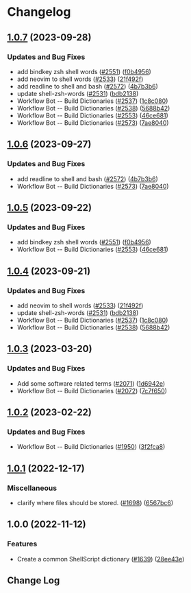 # Changelog

## [1.0.7](https://github.com/kevintraver/cspell-dicts/compare/@cspell/dict-shell-v1.0.6...@cspell/dict-shell@1.0.7) (2023-09-28)


### Updates and Bug Fixes

* add bindkey zsh shell words ([#2551](https://github.com/kevintraver/cspell-dicts/issues/2551)) ([f0b4956](https://github.com/kevintraver/cspell-dicts/commit/f0b4956ac1ae7b8c0556b951565107cb99dce9fc))
* add neovim to shell words ([#2533](https://github.com/kevintraver/cspell-dicts/issues/2533)) ([21f492f](https://github.com/kevintraver/cspell-dicts/commit/21f492ff041fc0c4e1c1d2f84d1a7e9be6409400))
* add readline to shell and bash ([#2572](https://github.com/kevintraver/cspell-dicts/issues/2572)) ([4b7b3b6](https://github.com/kevintraver/cspell-dicts/commit/4b7b3b6930a392fd22192ddf5884538410ca20fb))
* update shell-zsh-words ([#2531](https://github.com/kevintraver/cspell-dicts/issues/2531)) ([bdb2138](https://github.com/kevintraver/cspell-dicts/commit/bdb21389ad8b7ae56d3f70fc6296b8958400628c))
* Workflow Bot -- Build Dictionaries ([#2537](https://github.com/kevintraver/cspell-dicts/issues/2537)) ([1c8c080](https://github.com/kevintraver/cspell-dicts/commit/1c8c0806bb50d3af5918f9526dbeaaaff5632fee))
* Workflow Bot -- Build Dictionaries ([#2538](https://github.com/kevintraver/cspell-dicts/issues/2538)) ([5688b42](https://github.com/kevintraver/cspell-dicts/commit/5688b42dcc451aba7ff257ab5180c15f4e37abe2))
* Workflow Bot -- Build Dictionaries ([#2553](https://github.com/kevintraver/cspell-dicts/issues/2553)) ([46ce681](https://github.com/kevintraver/cspell-dicts/commit/46ce6812d8770d6017b72c48faf4f91ca2092896))
* Workflow Bot -- Build Dictionaries ([#2573](https://github.com/kevintraver/cspell-dicts/issues/2573)) ([7ae8040](https://github.com/kevintraver/cspell-dicts/commit/7ae8040a41ace6e7b011652eda0d96d89a490f52))

## [1.0.6](https://github.com/streetsidesoftware/cspell-dicts/compare/@cspell/dict-shell@1.0.5...@cspell/dict-shell@1.0.6) (2023-09-27)


### Updates and Bug Fixes

* add readline to shell and bash ([#2572](https://github.com/streetsidesoftware/cspell-dicts/issues/2572)) ([4b7b3b6](https://github.com/streetsidesoftware/cspell-dicts/commit/4b7b3b6930a392fd22192ddf5884538410ca20fb))
* Workflow Bot -- Build Dictionaries ([#2573](https://github.com/streetsidesoftware/cspell-dicts/issues/2573)) ([7ae8040](https://github.com/streetsidesoftware/cspell-dicts/commit/7ae8040a41ace6e7b011652eda0d96d89a490f52))

## [1.0.5](https://github.com/streetsidesoftware/cspell-dicts/compare/@cspell/dict-shell@1.0.4...@cspell/dict-shell@1.0.5) (2023-09-22)


### Updates and Bug Fixes

* add bindkey zsh shell words ([#2551](https://github.com/streetsidesoftware/cspell-dicts/issues/2551)) ([f0b4956](https://github.com/streetsidesoftware/cspell-dicts/commit/f0b4956ac1ae7b8c0556b951565107cb99dce9fc))
* Workflow Bot -- Build Dictionaries ([#2553](https://github.com/streetsidesoftware/cspell-dicts/issues/2553)) ([46ce681](https://github.com/streetsidesoftware/cspell-dicts/commit/46ce6812d8770d6017b72c48faf4f91ca2092896))

## [1.0.4](https://github.com/streetsidesoftware/cspell-dicts/compare/@cspell/dict-shell@1.0.3...@cspell/dict-shell@1.0.4) (2023-09-21)


### Updates and Bug Fixes

* add neovim to shell words ([#2533](https://github.com/streetsidesoftware/cspell-dicts/issues/2533)) ([21f492f](https://github.com/streetsidesoftware/cspell-dicts/commit/21f492ff041fc0c4e1c1d2f84d1a7e9be6409400))
* update shell-zsh-words ([#2531](https://github.com/streetsidesoftware/cspell-dicts/issues/2531)) ([bdb2138](https://github.com/streetsidesoftware/cspell-dicts/commit/bdb21389ad8b7ae56d3f70fc6296b8958400628c))
* Workflow Bot -- Build Dictionaries ([#2537](https://github.com/streetsidesoftware/cspell-dicts/issues/2537)) ([1c8c080](https://github.com/streetsidesoftware/cspell-dicts/commit/1c8c0806bb50d3af5918f9526dbeaaaff5632fee))
* Workflow Bot -- Build Dictionaries ([#2538](https://github.com/streetsidesoftware/cspell-dicts/issues/2538)) ([5688b42](https://github.com/streetsidesoftware/cspell-dicts/commit/5688b42dcc451aba7ff257ab5180c15f4e37abe2))

## [1.0.3](https://github.com/streetsidesoftware/cspell-dicts/compare/@cspell/dict-shell@1.0.2...@cspell/dict-shell@1.0.3) (2023-03-20)


### Updates and Bug Fixes

* Add some software related terms ([#2071](https://github.com/streetsidesoftware/cspell-dicts/issues/2071)) ([1d6942e](https://github.com/streetsidesoftware/cspell-dicts/commit/1d6942ec4ba78740b75d4153b15f4a7f2b89f741))
* Workflow Bot -- Build Dictionaries ([#2072](https://github.com/streetsidesoftware/cspell-dicts/issues/2072)) ([7c7f650](https://github.com/streetsidesoftware/cspell-dicts/commit/7c7f650e7af426f8893fd20facb4fc8db1bae75b))

## [1.0.2](https://github.com/streetsidesoftware/cspell-dicts/compare/@cspell/dict-shell@1.0.1...@cspell/dict-shell@1.0.2) (2023-02-22)


### Updates and Bug Fixes

* Workflow Bot -- Build Dictionaries ([#1950](https://github.com/streetsidesoftware/cspell-dicts/issues/1950)) ([3f2fca8](https://github.com/streetsidesoftware/cspell-dicts/commit/3f2fca8b64c800723cc572f5ef83e92d5ec64673))

## [1.0.1](https://github.com/streetsidesoftware/cspell-dicts/compare/@cspell/dict-shell@1.0.0...@cspell/dict-shell@1.0.1) (2022-12-17)


### Miscellaneous

* clarify where files should be stored. ([#1698](https://github.com/streetsidesoftware/cspell-dicts/issues/1698)) ([6567bc6](https://github.com/streetsidesoftware/cspell-dicts/commit/6567bc62130404cb32945bdcc3bf07316c839396))

## 1.0.0 (2022-11-12)


### Features

* Create a common ShellScript dictionary ([#1639](https://github.com/streetsidesoftware/cspell-dicts/issues/1639)) ([28ee43e](https://github.com/streetsidesoftware/cspell-dicts/commit/28ee43ef4787db13fc304f8be47cc0f8a9e76eab))

## Change Log
